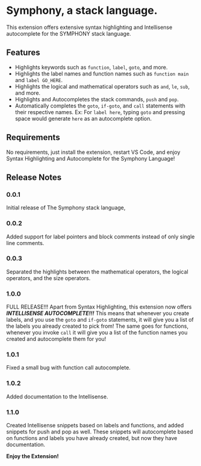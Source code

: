 # Symphony, a stack language.

This extension offers extensive syntax highlighting and Intellisense autocomplete for the SYMPHONY stack language.

## Features

- Highlights keywords such as `function`, `label`, `goto`, and more.
- Highlights the label names and function names such as `function main` and `label GO_HERE`.
- Highlights the logical and mathematical operators such as `and`, `le`, `sub`, and more.
- Highlights and Autocompletes the stack commands, `push` and `pop`.
- Automatically completes the `goto`, `if-goto`, and `call` statements with their respective names. Ex: For `label here`, typing `goto` and pressing space would generate `here` as an autocomplete option.  

## Requirements

No requirements, just install the extension, restart VS Code, and enjoy Syntax Highlighting and Autocomplete for the Symphony Language!

## Release Notes

### 0.0.1

Initial release of The Symphony stack language,

### 0.0.2

Added support for label pointers and block comments instead of only single line comments.

### 0.0.3

Separated the highlights between the mathematical operators, the logical operators, and the size operators.

### 1.0.0

FULL RELEASE!!! Apart from Syntax Highlighting, this extension now offers ***INTELLISENSE AUTOCOMPLETE!!!*** This means that whenever you create labels, and you use the `goto` and `if-goto` statements, it will give you a list of the labels you already created to pick from! The same goes for functions, whenever you invoke `call` it will give you a list of the function names you created and autocomplete them for you!

### 1.0.1 

Fixed a small bug with function call autocomplete. 

### 1.0.2

Added documentation to the Intellisense.

### 1.1.0

Created Intellisense snippets based on labels and functions, and added snippets for push and pop as well. These snippets will autocomplete based on functions and labels you have already created, but now they have documentation.

**Enjoy the Extension!**

